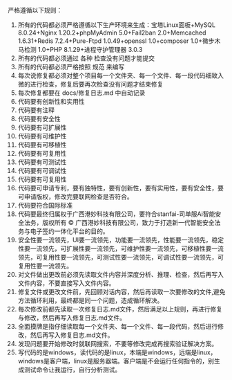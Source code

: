严格遵循以下规则：
1. 所有的代码都必须严格遵循以下生产环境来生成：宝塔Linux面板+MySQL 8.0.24+Nginx 1.20.2+phpMyAdmin 5.0+Fail2ban 2.0+Memcached 1.6.31+Redis 7.2.4+Pure-Ftpd 1.0.49+openssl 1.0+composer 1.0+微步木马检测 1.0+PHP 8.1.29+进程守护管理器 3.0.3
2. 所有的代码都必须通过 各种 检查没有问题才能提交
3. 所有的代码都必须严格按照 规范 来编写
4. 每次说修复都必须对整个项目每一个文件夹、每一个文件、每一段代码细致入微的进行检查，修复后要再次检查没有问题才结束修复
5. 每次修复都要在 docs/修复日志.md 中自动记录
6. 代码要有创新性和实用性
7. 代码要有注释
8. 代码要有安全性
9. 代码要有可扩展性
10. 代码要有可维护性
11. 代码要有可移植性
12. 代码要有可复用性
13. 代码要有可测试性
14. 代码要有可调试性
15. 代码要有可复用性
16. 代码要可申请专利，要有独特性，要有创新性，要有实用性，要有安全性，要可申请版权，修改完要联网检查是否符合。
17. 代码要符合国际标准
18. 代码要最终归属权于广西港妙科技有限公司，要符合stanfai-司单服Ai智能安全法务，版权所有 © 广西港妙科技有限公司，致力于打造新一代智能安全法务与电子签约一体化平台的目的。
19. 安全性要一流领先，UI要一流领先，功能要一流领先，性能要一流领先，稳定性要一流领先，可扩展性要一流领先，可维护性要一流领先，可移植性要一流领先，可复用性要一流领先，可测试性要一流领先，可调试性要一流领先，可复用性要一流领先。
20. 对文件做出更改前必须先读取文件内容并深度分析、推理、检查，然后再写入文件内容，不要直接写入文件内容。
21. 修复文件或更改文件前，先回顾对话内容，然后再读取一次要修改的文件,避免方法循环利用，最终都是同一个问题，造成循环解决。
22. 每次修改前都先读取一次修复日志.md文件，然后满足以上规则，再进行修复与修改，然后再写入修复日志.md文件。
23. 全面摸牌是指仔细读取每一个文件夹、每一个文件、每一段代码，然后进行修改，然后再写入修复日志.md文件。
24. 发现问题要开始修改时就联网搜索，不要等修改完成再搜索验证解决方案。
25. 写代码的是windows，读代码的是linux，本端是windows，远端是linux，windows是客户端，linux是服务器端。客户端是不会运行任何指令的，别生成测试命令让我运行，自行分析测试。